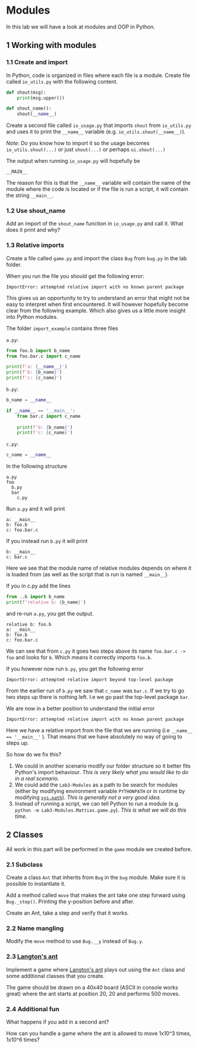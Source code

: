 # Modules

In this lab we will have a look at modules and OOP in Python.

## 1 Working with modules

### 1.1 Create and import
In Python, code is organized in files where each file is a module. Create file called `io_utils.py` with the following content.

```python
def shout(msg):
    print(msg.upper())

def shout_name():
    shout(__name__)
```

Create a second file called `io_usage.py` that imports `shout` from `io_utils.py` and uses it to print the `__name__` variable (e.g. `io_utils.shout(__name__)`).

_Note:_ Do you know how to import it so the usage becomes `io_utils.shout(...)` or just `shout(...)` or perhaps `oi.shout(...)`

The output when running `io_usage.py` will hopefully be

```
__MAIN__
```

The reason for this is that the `__name__` variable  will contain the name of the module where the code is located or if the file is run a script, it will contain the string `__main__`.

### 1.2 Use shout_name

Add an import of the `shout_name` function in `io_usage.py` and call it. What does it print and why?

### 1.3 Relative imports

Create a file called `game.py` and import the class `Bug` from `bug.py` in the lab folder.

When you run the file you should get the following error:

```
ImportError: attempted relative import with no known parent package
```

This gives us an opportunity to try to understand an error that might not be easy to interpret when first encountered. It will however hopefully become clear from the following example. Which also gives us a little more insight into Python modules.

The folder `import_example` contains three files

`a.py`:
```python
from foo.b import b_name
from foo.bar.c import c_name

print(f'a: {__name__}')
print(f'b: {b_name}')
print(f'c: {c_name}')
```

`b.py`:
```python
b_name = __name__

if __name__ == '__main__':
    from bar.c import c_name
    
    print(f'b: {b_name}')
    print(f'c: {c_name}')
```

`c.py`:
```python
c_name = __name__
```

In the following structure

```
a.py
foo
  b.py
  bar
    c.py
```

Run `a.py` and it will print

```
a: __main__
b: foo.b
c: foo.bar.c
```

If you instead run `b.py` it will print

```
b: __main__
c: bar.c
```

Here we see that the module name of relative modules depends on where it is loaded from (as well as the script that is run is named `__main__`).

If you in c.py add the lines

```python
from ..b import b_name
print(f'relative b: {b_name}')
```

and re-run `a.py`, you get the output.

```
relative b: foo.b
a: __main__
b: foo.b
c: foo.bar.c
```

We can see that from `c.py` it goes two steps above its name `foo.bar.c -> foo` and looks for `b`. Which means it correctly imports `foo.b`.

If you however now run `b.py`, you get the following error
```
ImportError: attempted relative import beyond top-level package
```

From the earlier run of `b.py` we saw that `c_name` was `bar.c`. If we try to go two steps up there is nothing left. I.e we go past the top-level package `bar`.

We are now in a better position to understand the initial error

```
ImportError: attempted relative import with no known parent package
```

Here we have a relative import from the file that we are running (i.e `__name__ == '__main__'` ). That means that we have absolutely no way of going to steps up.

So how do we fix this?

1. We could in another scenario modify our folder structure so it better fits Python's import behaviour. _This is very likely what you would like to do in a real scenario._
2. We could add the `Lab3-Modules` as a path to be search for modules (either by modifying environment variable `PYTHONPATH` or in runtime by modifying [`sys.path`](https://docs.python.org/3/library/sys.html#sys.path)). _This is generally not a very good idea._
3. Instead of running a script, we can tell Python to run a module (e.g. `python -m Lab3-Modules.Mattias.game.py`). _This is what we will do this time._

## 2 Classes

All work in this part will be performed in the `game` module we created before.

### 2.1 Subclass

Create a class `Ant` that inherits from `Bug` in the `bug` module. Make sure it is possible to instantiate it.

Add a method called `move` that makes the ant take one step forward using `Bug._step()`. Printing the y-position before and after.

Create an Ant, take a step and verify that it works.

### 2.2 Name mangling

Modify the `move` method to use `Bug.__y` instead of `Bug.y`.

### 2.3 [Langton's ant](https://en.wikipedia.org/wiki/Langton%27s_ant)

Implement a game where [Langton's ant](https://en.wikipedia.org/wiki/Langton%27s_ant) plays out using the `Ant` class and some additional classes that you create.

The game should be drawn on a 40x40 board (ASCII in console works great) where the ant starts at position 20, 20 and performs 500 moves.

### 2.4 Additional fun

What happens if you add in a second ant?

How can you handle a game where the ant is allowed to move 1x10^3 times, 1x10^6 times?